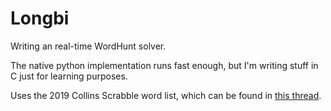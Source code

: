 # Longbi

Writing an real-time WordHunt solver.

The native python implementation runs fast enough, but I'm writing stuff in C just for learning purposes.

Uses the 2019 Collins Scrabble word list, which can be found in [this thread](https://boardgames.stackexchange.com/questions/38366/latest-collins-scrabble-words-list-in-text-file).
